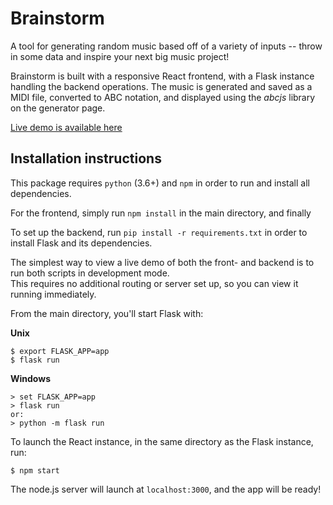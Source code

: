# Brainstorm

A tool for generating random music based off of a variety of inputs -- throw in some data and inspire your next big music project!

Brainstorm is built with a responsive React frontend, with a Flask instance handling the backend operations.
The music is generated and saved as a MIDI file, converted to ABC notation, and displayed using the
_abcjs_ library on the generator page.

[Live demo is available here](https://brainstorm-it.herokuapp.com/)

## Installation instructions

This package requires `python` (3.6+) and `npm` in order to run and install all dependencies.

For the frontend, simply run `npm install` in the main directory, and finally

To set up the backend, run `pip install -r requirements.txt` in order to install Flask and its dependencies.

The simplest way to view a live demo of both the front- and backend is to run both scripts in development mode.  
This requires no additional routing or server set up, so you can view it running immediately.

From the main directory, you'll start Flask with:

**Unix**

    $ export FLASK_APP=app
    $ flask run

**Windows**

    > set FLASK_APP=app
    > flask run
    or:
    > python -m flask run

To launch the React instance, in the same directory as the Flask instance, run:

    $ npm start

The node.js server will launch at `localhost:3000`, and the app will be ready!
